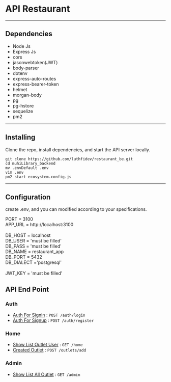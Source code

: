 # API Restaurant 


***

## Dependencies

* Node Js
* Express Js
* cors
* jasonwebtoken(JWT)
* body-parser
* dotenv
* express-auto-routes
* express-bearer-token
* helmet
* morgan-body
* pg
* pg-hstore
* sequelize
* pm2
  
***

## Installing

Clone the repo, install dependencies, and start the API server locally.

```shell
git clone https://github.com/luthfidev/restaurant_be.git
cd muhiLibrary_backend
mv .envDefault .env
vim .env
pm2 start ecosystem.config.js 
```
***

## Configuration

create .env, and you can modified according to your specifications.

PORT = 3100<br>
APP_URL = http://localhost:3100<br>
<br>
DB_HOST = localhost<br>
DB_USER = 'must be filled'<br>
DB_PASS = 'must be filled'<br>
DB_NAME = restaurant_app<br>
DB_PORT = 5432<br>
DB_DIALECT ='postgresql'<br>
<br>
JWT_KEY = 'must be filled'<br>


## API End Point
### Auth
* [Auth For Signin](readme/signin.md) : `POST /auth/login`
* [Auth For Signup](readme/signup.md) : `POST /auth/register`

### Home
* [Show List Outlet User](readme/home/listOutletUser.md) : `GET /home`
* [Created Outlet](readme/home/addOutlet.md) : `POST /outlets/add`

### Admin
* [Show List All Outlet](readme/admin/listAllOutlet.md) : `GET /admin`
